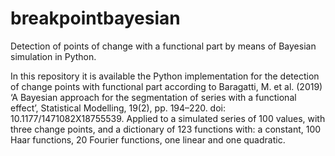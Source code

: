 # breakpointbayesian
Detection of points of change with a functional part by means of Bayesian simulation in Python.

In this repository it is available the Python implementation for the detection of change points with functional part according to Baragatti, M. et al. (2019) ‘A Bayesian approach for the segmentation of series with a functional effect’, Statistical Modelling, 19(2), pp. 194–220. doi: 10.1177/1471082X18755539. Applied to a simulated series of 100 values, with three change points, and a dictionary of 123 functions with: a constant, 100 Haar functions, 20 Fourier functions, one linear and one quadratic.


